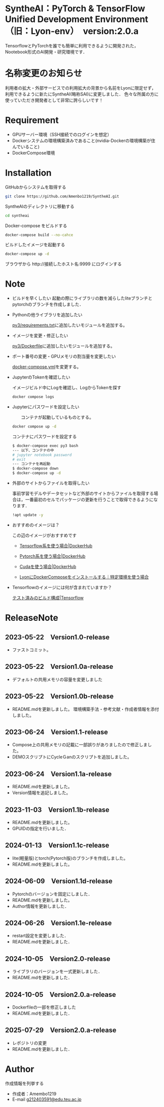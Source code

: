 # SyntheAI：PyTorch & TensorFlow Unified Development Environment（旧：Lyon-env）　version:2.0.a
TensorflowとPyTorchを誰でも簡単に利用できるように開発された，Nootebook形式のAI開発・研究環境です．

# 名称変更のお知らせ
利用者の拡大・外部サービスでの利用拡大の背景から名前をLyonに限定せず，利用できるように新たにSyntheAI(略称SAI)に変更しました．
色々な所属の方に使っていただき開発者として非常に誇らしいです！

# Requirement

* GPUサーバー環境（SSH接続でのログインを想定）
* Dockerシステムの環境構築済みであること(nvidia-Dockerの環境構築が住んでいること)
* DockerCompose環境


# Installation

GitHubからシステムを取得する
```bash
git clone https://github.com/Amenbo1219/SyntheAI.git
```
SyntheAIのディレクトリに移動する
```bash
cd syntheai
```
Docker-compose をビルドする
```bash
docker-compose build --no-cahce
```
ビルドしたイメージを起動する
```bash
docker-compose up -d
```
ブラウザから http://接続したホスト名:9999 にログインする

# Note

* ビルドを早くしたい
    起動の際にライブラリの数を減らしたliteブランチとpytorchのブランチを作成しました．
* Pythonの他ライブラリを追加したい

     [py3/requirements.txt](py3/requirements.txt)に追加したいモジュールを追加する。
* イメージを変更・修正したい

     [py3/Dockerfile](py3/Dockerfile)に追加したいモジュールを追加する。

* ポート番号の変更・GPUメモリの割当量を変更したい

     [docker-compose.yml](docker-compose.yml)を変更する。
* JupyterのTokenを確認したい

     イメージビルド中にLogを確認し、LogからTokenを探す
    ```bash
    docker compose logs
    ```
* Jupyterにパスワードを設定したい

    　　コンテナが起動しているものとする。

    ```bash
    docker compose up -d
    ```
    コンテナにパスワードを設定する
    ```bash
    $ docker-compose exec py3 bash
    --- 以下、コンテナの中
    # jupyter notebook password
    # exit
    --- コンテナを再起動
    $ docker-compose down
    $ docker-compose up -d
    ```
* 外部のサイトからファイルを取得したい
  
  事前学習モデルやデータセットなど外部のサイトからファイルを取得する場合は，一番最初のセルでパッケージの更新を行うことで取得できるようになります．
  ```bash
  !apt update -y
  ```
    
* おすすめのイメージは？

    この辺のイメージがおすすめです

    * [Tensorflow系を使う場合|DockerHub](https://hub.docker.com/r/tensorflow/tensorflow/tags)

    * [Pytorch系を使う場合|DockerHub](https://hub.docker.com/r/pytorch/pytorch/tags)

    * [Cudaを使う場合|DockerHub](https://hub.docker.com/r/nvidia/cuda/tags)

    * [LyonにDockerComposeをインストールする｜特定環境を使う場合](https://sites.google.com/edu.teu.ac.jp/cscloud#h.d6y8bo3ee6h1)

* Tensorflowのイメージには何が含まれていますか？

     [テスト済みのビルド構成|Tensorflow](https://www.tensorflow.org/install/source?hl=ja#gpu)

# ReleaseNote
## 2023-05-22　Version1.0-release
* ファストコミット。
## 2023-05-22　Version1.0a-release
* デフォルトの共用メモリの容量を変更しました
## 2023-05-22　Version1.0b-release
* README.mdを更新しました。
 環境構築手法・参考文献・作成者情報を添付しました。
## 2023-06-24　Version1.1-release
* Compose上の共用メモリの記載に一部誤りがありましたので修正しました。
* DEMOスクリプトにCycleＧanのスクリプトを追加しました。
## 2023-06-24　Version1.1a-release
* README.mdを更新しました。
* Version情報を追記しました。
## 2023-11-03　Version1.1b-release
* README.mdを更新しました。
* GPUIDの指定を行いました．
## 2024-01-13　Version1.1c-release
* lite(軽量版)とtorch(Pytorch版)のブランチを作成しました。
* README.mdを更新しました。
## 2024-06-09　Version1.1d-release
* Pytorchのバージョンを固定にしました．
* README.mdを更新しました。
* Author情報を更新しました．
## 2024-06-26　Version1.1e-release
* restart設定を変更しました．
* README.mdを更新しました．
## 2024-10-05　Version2.0-release
* ライブラリのバージョンを一式更新しました．
* README.mdを更新しました．
## 2024-10-05　Version2.0.a-release
* Dockerfileの一部を修正しました
* README.mdを更新しました．
## 2025-07-29　Version2.0.a-release
* レポジトリの変更
* README.mdを更新しました．


# Author

作成情報を列挙する

* 作成者：Amembo1219
* E-mail g212403591@edu.teu.ac.jp

